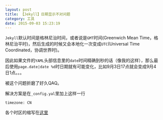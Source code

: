 ```yaml
---
layout: post
title: 【Jekyll】日期显示不对问题
category: 工具
date: 2015-09-03 15:23:19
---
```


`Jekyll`默认时间是格林尼治时间，或者说是`GMT`时间(Greenwich Mean Time，格林尼治平时)，然后生成的时候又会本地化一次变成`UTC`(Universal Time Coordinated，协调世界时)。

因此如果文件的`YAML`头部信息里的`date`时间精确到秒的话（像我的这样），那么最后使用`page.date|date %d`时日期就有可能变化，比如9月3日17点就会变成9月4日1点。。。

被这个问题折磨了好久QAQ。

解决方案是在`_config.yal`里加上这样一行

```
timezone: CN
```

各个时区的缩写在[这里](https://en.wikipedia.org/wiki/List_of_tz_database_time_zones)

